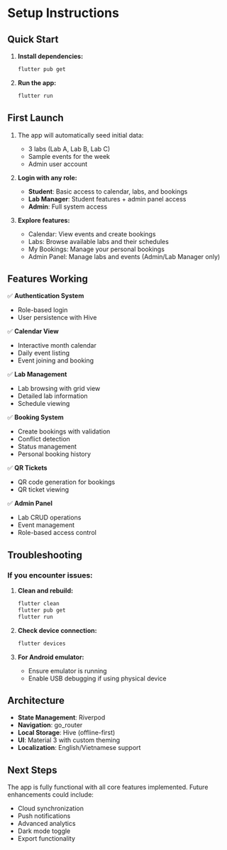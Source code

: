 # Setup Instructions

## Quick Start

1. **Install dependencies:**
   ```bash
   flutter pub get
   ```

2. **Run the app:**
   ```bash
   flutter run
   ```

## First Launch

1. The app will automatically seed initial data:
   - 3 labs (Lab A, Lab B, Lab C)
   - Sample events for the week
   - Admin user account

2. **Login with any role:**
   - **Student**: Basic access to calendar, labs, and bookings
   - **Lab Manager**: Student features + admin panel access
   - **Admin**: Full system access

3. **Explore features:**
   - Calendar: View events and create bookings
   - Labs: Browse available labs and their schedules
   - My Bookings: Manage your personal bookings
   - Admin Panel: Manage labs and events (Admin/Lab Manager only)

## Features Working

✅ **Authentication System**
- Role-based login
- User persistence with Hive

✅ **Calendar View**
- Interactive month calendar
- Daily event listing
- Event joining and booking

✅ **Lab Management**
- Lab browsing with grid view
- Detailed lab information
- Schedule viewing

✅ **Booking System**
- Create bookings with validation
- Conflict detection
- Status management
- Personal booking history

✅ **QR Tickets**
- QR code generation for bookings
- QR ticket viewing

✅ **Admin Panel**
- Lab CRUD operations
- Event management
- Role-based access control

## Troubleshooting

### If you encounter issues:

1. **Clean and rebuild:**
   ```bash
   flutter clean
   flutter pub get
   flutter run
   ```

2. **Check device connection:**
   ```bash
   flutter devices
   ```

3. **For Android emulator:**
   - Ensure emulator is running
   - Enable USB debugging if using physical device

## Architecture

- **State Management**: Riverpod
- **Navigation**: go_router
- **Local Storage**: Hive (offline-first)
- **UI**: Material 3 with custom theming
- **Localization**: English/Vietnamese support

## Next Steps

The app is fully functional with all core features implemented. Future enhancements could include:
- Cloud synchronization
- Push notifications
- Advanced analytics
- Dark mode toggle
- Export functionality
